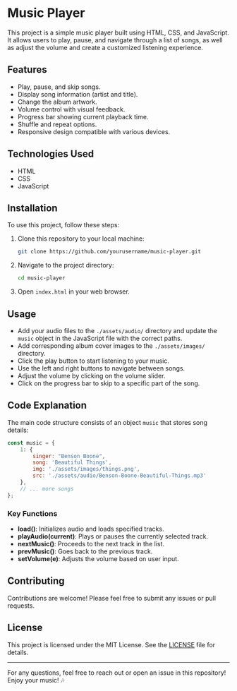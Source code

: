 # Music Player

This project is a simple music player built using HTML, CSS, and JavaScript. It allows users to play, pause, and navigate through a list of songs, as well as adjust the volume and create a customized listening experience.

## Features

- Play, pause, and skip songs.
- Display song information (artist and title).
- Change the album artwork.
- Volume control with visual feedback.
- Progress bar showing current playback time.
- Shuffle and repeat options.
- Responsive design compatible with various devices.

## Technologies Used

- HTML
- CSS
- JavaScript

## Installation

To use this project, follow these steps:

1. Clone this repository to your local machine:
   ```bash
   git clone https://github.com/yourusername/music-player.git
   ```
2. Navigate to the project directory:
   ```bash
   cd music-player
   ```
3. Open `index.html` in your web browser.

## Usage

- Add your audio files to the `./assets/audio/` directory and update the `music` object in the JavaScript file with the correct paths.
- Add corresponding album cover images to the `./assets/images/` directory.
- Click the play button to start listening to your music.
- Use the left and right buttons to navigate between songs.
- Adjust the volume by clicking on the volume slider.
- Click on the progress bar to skip to a specific part of the song.

## Code Explanation

The main code structure consists of an object `music` that stores song details:

```javascript
const music = {
    1: {
        singer: "Benson Boone",
        song: 'Beautiful Things',
        img: './assets/images/things.png',
        src: './assets/audio/Benson-Boone-Beautiful-Things.mp3'
    },
    // ... more songs
};
```

### Key Functions

- **load()**: Initializes audio and loads specified tracks.
- **playAudio(current)**: Plays or pauses the currently selected track.
- **nextMusic()**: Proceeds to the next track in the list.
- **prevMusic()**: Goes back to the previous track.
- **setVolume(e)**: Adjusts the volume based on user input.

## Contributing

Contributions are welcome! Please feel free to submit any issues or pull requests. 

## License

This project is licensed under the MIT License. See the [LICENSE](LICENSE) file for details.

---

For any questions, feel free to reach out or open an issue in this repository! Enjoy your music! 🎶
